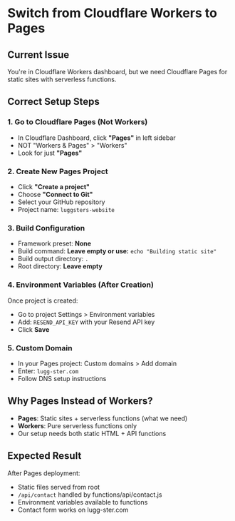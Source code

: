# Switch from Cloudflare Workers to Pages

## Current Issue
You're in Cloudflare Workers dashboard, but we need Cloudflare Pages for static sites with serverless functions.

## Correct Setup Steps

### 1. Go to Cloudflare Pages (Not Workers)
- In Cloudflare Dashboard, click **"Pages"** in left sidebar
- NOT "Workers & Pages" > "Workers"
- Look for just **"Pages"**

### 2. Create New Pages Project
- Click **"Create a project"**
- Choose **"Connect to Git"**
- Select your GitHub repository
- Project name: `luggsters-website`

### 3. Build Configuration
- Framework preset: **None**
- Build command: **Leave empty or use:** `echo "Building static site"`
- Build output directory: `.`
- Root directory: **Leave empty**

### 4. Environment Variables (After Creation)
Once project is created:
- Go to project Settings > Environment variables
- Add: `RESEND_API_KEY` with your Resend API key
- Click **Save**

### 5. Custom Domain
- In your Pages project: Custom domains > Add domain
- Enter: `lugg-ster.com`
- Follow DNS setup instructions

## Why Pages Instead of Workers?
- **Pages**: Static sites + serverless functions (what we need)
- **Workers**: Pure serverless functions only
- Our setup needs both static HTML + API functions

## Expected Result
After Pages deployment:
- Static files served from root
- `/api/contact` handled by functions/api/contact.js
- Environment variables available to functions
- Contact form works on lugg-ster.com